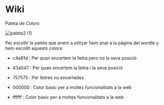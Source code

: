 # Wiki

Paleta de Colors

![paleta2 (1)](https://user-images.githubusercontent.com/77339181/195870716-0dbc020c-e838-4fa2-b7e5-c3111f344e58.png)

Per escollir la paleta que anem a utilizar hem anat a la pàgina del wordle y hem escollit aquests colors:

- c4a81d : Per quan encertem la lletra pero no la seva posició

- 43a047 : Per quan encertem la lletra i la seva posició

- 757575 : Per lletres no encertades

- 000000 : Color basic per a moltes funcionalitats a la web

- ffffff : Color basic per a moltes funcionalitats a la web
